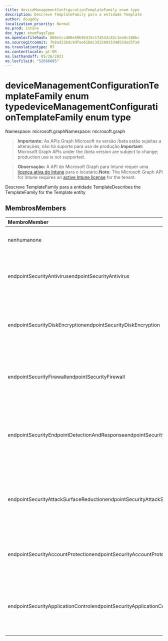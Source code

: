 ```yaml
---
title: deviceManagementConfigurationTemplateFamily enum type
description: Descreve TemplateFamily para a entidade Template
author: dougeby
localization_priority: Normal
ms.prod: intune
doc_type: enumPageType
ms.openlocfilehash: 088e1ccd80e59b95419c17d532c82c1ea9c388bc
ms.sourcegitcommit: 7b8ad226dc9dfee61b8c3d32892534855dad3fa0
ms.translationtype: MT
ms.contentlocale: pt-BR
ms.lasthandoff: 05/26/2021
ms.locfileid: "52666685"
---
```

# <a name="devicemanagementconfigurationtemplatefamily-enum-type"></a><span data-ttu-id="cddf1-103">deviceManagementConfigurationTemplateFamily enum type</span><span class="sxs-lookup"><span data-stu-id="cddf1-103">deviceManagementConfigurationTemplateFamily enum type</span></span>

<span data-ttu-id="cddf1-104">Namespace: microsoft.graph</span><span class="sxs-lookup"><span data-stu-id="cddf1-104">Namespace: microsoft.graph</span></span>

> <span data-ttu-id="cddf1-105">**Importante:** As APIs Graph Microsoft na versão /beta estão sujeitas a alterações; não há suporte para uso de produção.</span><span class="sxs-lookup"><span data-stu-id="cddf1-105">**Important:** Microsoft Graph APIs under the /beta version are subject to change; production use is not supported.</span></span>

> <span data-ttu-id="cddf1-106">**Observação:** A API do Microsoft Graph para Intune requer uma [licença ativa do Intune](https://go.microsoft.com/fwlink/?linkid=839381) para o locatário.</span><span class="sxs-lookup"><span data-stu-id="cddf1-106">**Note:** The Microsoft Graph API for Intune requires an [active Intune license](https://go.microsoft.com/fwlink/?linkid=839381) for the tenant.</span></span>

<span data-ttu-id="cddf1-107">Descreve TemplateFamily para a entidade Template</span><span class="sxs-lookup"><span data-stu-id="cddf1-107">Describes the TemplateFamily for the Template entity</span></span>

## <a name="members"></a><span data-ttu-id="cddf1-108">Membros</span><span class="sxs-lookup"><span data-stu-id="cddf1-108">Members</span></span>
|<span data-ttu-id="cddf1-109">Membro</span><span class="sxs-lookup"><span data-stu-id="cddf1-109">Member</span></span>|<span data-ttu-id="cddf1-110">Valor</span><span class="sxs-lookup"><span data-stu-id="cddf1-110">Value</span></span>|<span data-ttu-id="cddf1-111">Descrição</span><span class="sxs-lookup"><span data-stu-id="cddf1-111">Description</span></span>|
|:---|:---|:---|
|<span data-ttu-id="cddf1-112">nenhuma</span><span class="sxs-lookup"><span data-stu-id="cddf1-112">none</span></span>|<span data-ttu-id="cddf1-113">0</span><span class="sxs-lookup"><span data-stu-id="cddf1-113">0</span></span>|<span data-ttu-id="cddf1-114">Padrão para a família de modelos quando a política não está vinculada a um modelo</span><span class="sxs-lookup"><span data-stu-id="cddf1-114">Default for Template Family when Policy is not linked to a Template</span></span>|
|<span data-ttu-id="cddf1-115">endpointSecurityAntivirus</span><span class="sxs-lookup"><span data-stu-id="cddf1-115">endpointSecurityAntivirus</span></span>|<span data-ttu-id="cddf1-116">10 </span><span class="sxs-lookup"><span data-stu-id="cddf1-116">10</span></span>|<span data-ttu-id="cddf1-117">Família de Modelos para EndpointSecurityAntivirus que gerencia o grupo discreto de configurações de antivírus para dispositivos gerenciados</span><span class="sxs-lookup"><span data-stu-id="cddf1-117">Template Family for EndpointSecurityAntivirus that manages the discrete group of antivirus settings for managed devices</span></span>|
|<span data-ttu-id="cddf1-118">endpointSecurityDiskEncryption</span><span class="sxs-lookup"><span data-stu-id="cddf1-118">endpointSecurityDiskEncryption</span></span>|<span data-ttu-id="cddf1-119">11</span><span class="sxs-lookup"><span data-stu-id="cddf1-119">11</span></span>|<span data-ttu-id="cddf1-120">Família de Modelos para EndpointSecurityDiskEncryption que fornece configurações relevantes para um método de criptografia integrado de dispositivos, como FileVault ou BitLocker</span><span class="sxs-lookup"><span data-stu-id="cddf1-120">Template Family for EndpointSecurityDiskEncryption that provides settings that are relevant for a devices built-in encryption  method, like FileVault or BitLocker</span></span>|
|<span data-ttu-id="cddf1-121">endpointSecurityFirewall</span><span class="sxs-lookup"><span data-stu-id="cddf1-121">endpointSecurityFirewall</span></span>|<span data-ttu-id="cddf1-122">12 </span><span class="sxs-lookup"><span data-stu-id="cddf1-122">12</span></span>|<span data-ttu-id="cddf1-123">Família de Modelos para EndpointSecurityFirewall que ajuda a configurar um firewall integrado de dispositivos para dispositivos que executem macOS e Windows 10</span><span class="sxs-lookup"><span data-stu-id="cddf1-123">Template Family for EndpointSecurityFirewall that helps configure a devices built-in firewall for device that run macOS and Windows 10</span></span>|
|<span data-ttu-id="cddf1-124">endpointSecurityEndpointDetectionAndResponse</span><span class="sxs-lookup"><span data-stu-id="cddf1-124">endpointSecurityEndpointDetectionAndResponse</span></span>|<span data-ttu-id="cddf1-125">13</span><span class="sxs-lookup"><span data-stu-id="cddf1-125">13</span></span>|<span data-ttu-id="cddf1-126">Família de modelos para EndpointSecurityEndpointDectionAndResponse que facilita o gerenciamento das configurações EDR e dispositivos de integração do Microsoft Defender para Ponto de Extremidade</span><span class="sxs-lookup"><span data-stu-id="cddf1-126">Template Family for EndpointSecurityEndpointDectionAndResponse that facilitates management of the EDR settings and onboard devices to Microsoft Defender for Endpoint</span></span>|
|<span data-ttu-id="cddf1-127">endpointSecurityAttackSurfaceReduction</span><span class="sxs-lookup"><span data-stu-id="cddf1-127">endpointSecurityAttackSurfaceReduction</span></span>|<span data-ttu-id="cddf1-128">14 </span><span class="sxs-lookup"><span data-stu-id="cddf1-128">14</span></span>|<span data-ttu-id="cddf1-129">Família de Modelos para EndpointSecurityAttackSurfaceReduction que ajudam a reduzir suas superfícies de ataque, minimizando os locais onde sua organização está vulnerável a ameaças cibernéticas e ataques</span><span class="sxs-lookup"><span data-stu-id="cddf1-129">Template Family for EndpointSecurityAttackSurfaceReduction that help reduce your attack surfaces, by minimizing the places where your organization is vulnerable to cyberthreats and attacks</span></span>|
|<span data-ttu-id="cddf1-130">endpointSecurityAccountProtection</span><span class="sxs-lookup"><span data-stu-id="cddf1-130">endpointSecurityAccountProtection</span></span>|<span data-ttu-id="cddf1-131">15</span><span class="sxs-lookup"><span data-stu-id="cddf1-131">15</span></span>|<span data-ttu-id="cddf1-132">Família de modelos para EndpointSecurityAccountProtection que facilita a proteção da identidade e contas dos usuários</span><span class="sxs-lookup"><span data-stu-id="cddf1-132">Template Family for EndpointSecurityAccountProtection that facilitates protecting the identity and accounts of users</span></span>|
|<span data-ttu-id="cddf1-133">endpointSecurityApplicationControl</span><span class="sxs-lookup"><span data-stu-id="cddf1-133">endpointSecurityApplicationControl</span></span>|<span data-ttu-id="cddf1-134">16 </span><span class="sxs-lookup"><span data-stu-id="cddf1-134">16</span></span>|<span data-ttu-id="cddf1-135">Família de Modelos para ApplicationControl que ajuda a reduzir as ameaças de segurança restringindo os aplicativos que os usuários podem executar e o código que é executado no System Core (kernel)</span><span class="sxs-lookup"><span data-stu-id="cddf1-135">Template Family for ApplicationControl that helps mitigate security threats by restricting the applications that users can run and the code that runs in the System Core (kernel)</span></span>|




